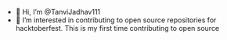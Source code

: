 - 👋 Hi, I’m @TanviJadhav111
- 👀 I’m interested in contributing to open source repositories for hacktoberfest. This is my first time contributing to open source
<!---
TanviJadhav111/TanviJadhav111 is a ✨ special ✨ repository because its `README.md` (this file) appears on your GitHub profile.
You can click the Preview link to take a look at your changes.
--->
